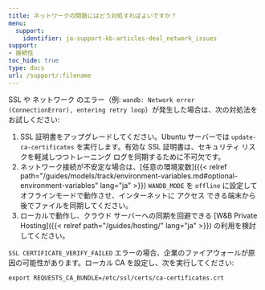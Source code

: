 ```yaml
---
title: ネットワークの問題にはどう対処すればよいですか？
menu:
  support:
    identifier: ja-support-kb-articles-deal_network_issues
support:
- 接続性
toc_hide: true
type: docs
url: /support/:filename
---
```


SSL や ネットワーク のエラー（例: `wandb: Network error (ConnectionError), entering retry loop`）が発生した場合は、次の対処法をお試しください:

1. SSL 証明書をアップグレードしてください。Ubuntu サーバーでは `update-ca-certificates` を実行します。有効な SSL 証明書は、セキュリティ リスクを軽減しつつトレーニング ログを同期するために不可欠です。
2. ネットワーク接続が不安定な場合は、[任意の環境変数]({{< relref path="/guides/models/track/environment-variables.md#optional-environment-variables" lang="ja" >}}) `WANDB_MODE` を `offline` に設定してオフラインモードで動作させ、インターネットに アクセス できる端末から後でファイルを同期してください。
3. ローカルで動作し、クラウド サーバーへの同期を回避できる [W&B Private Hosting]({{< relref path="/guides/hosting/" lang="ja" >}}) の利用を検討してください。

`SSL CERTIFICATE_VERIFY_FAILED` エラーの場合、企業のファイアウォールが原因の可能性があります。ローカル CA を設定し、次を実行してください:

`export REQUESTS_CA_BUNDLE=/etc/ssl/certs/ca-certificates.crt`
